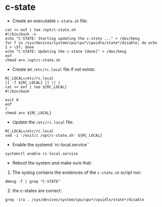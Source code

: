 # c-state

* Create an executable ``c-state.sh`` file:
```
cat << eof | tee /opt/c-state.sh
#!/bin/bash -x
echo "C-STATE: Starting updating the c-state ..." > /dev/kmsg
for f in /sys/devices/system/cpu/cpu*/cpuidle/state*/disable; do echo 1 > \$f; done
echo "C-STATE: Updating the c-state [done]" > /dev/kmsg
eof
chmod a+x /opt/c-state.sh

```
* Create an ``/etc/rc.local`` file if not exists:
```
RC_LOCAL=/etc/rc.local
[[ -f ${RC_LOCAL} ]] || (
cat << eof | tee ${RC_LOCAL}
#!/bin/bash

exit 0
eof
)
chmod a+x ${RC_LOCAL}

```
* Update the ``/etc/rc.local`` file:
```
RC_LOCAL=/etc/rc.local
sed -i '/exit/i /opt/c-state.sh' ${RC_LOCAL}

```
* Enable the systemd `rc-local.service``
```
systemctl enable rc-local.service

```

* Reboot the system and make sure that:
1) The syslog contains the evidences of the ``c-state.sh`` script run:
```
dmesg -T | grep "C-STATE"

```
2) the c-states are correct:
```
grep -ira . /sys/devices/system/cpu/cpu*/cpuidle/state*/disable

```
